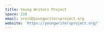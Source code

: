 ```yaml
---
title: Young Writers Project
space: 216
email: sreid@youngwritersproject.org
website: 'https://youngwritersproject.org/'
---
```


